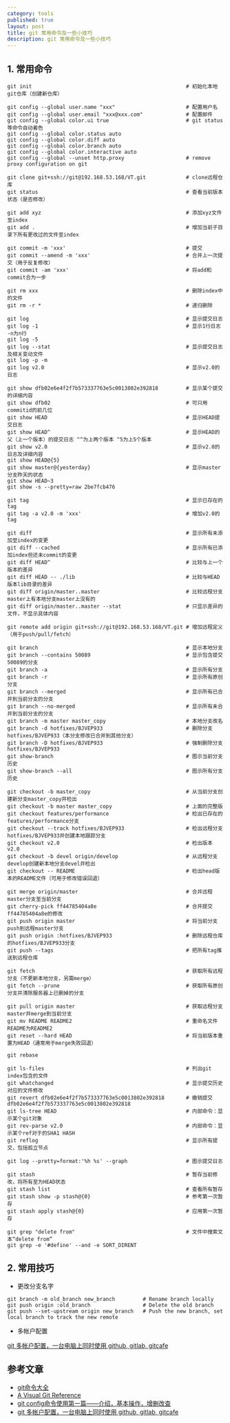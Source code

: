 ```yaml
---
category: tools
published: true
layout: post
title: git 常用命令及一些小技巧
description: git 常用命令及一些小技巧
---
```



## 1. 常用命令

    git init                                                  # 初始化本地git仓库（创建新仓库）
    
    git config --global user.name "xxx"                       # 配置用户名
    git config --global user.email "xxx@xxx.com"              # 配置邮件
    git config --global color.ui true                         # git status等命令自动着色
    git config --global color.status auto
    git config --global color.diff auto
    git config --global color.branch auto
    git config --global color.interactive auto
    git config --global --unset http.proxy                    # remove  proxy configuration on git
    
    git clone git+ssh://git@192.168.53.168/VT.git             # clone远程仓库
    git status                                                # 查看当前版本状态（是否修改）
    
    git add xyz                                               # 添加xyz文件至index
    git add .                                                 # 增加当前子目录下所有更改过的文件至index
    
    git commit -m 'xxx'                                       # 提交
    git commit --amend -m 'xxx'                               # 合并上一次提交（用于反复修改）
    git commit -am 'xxx'                                      # 将add和commit合为一步
    
    git rm xxx                                                # 删除index中的文件
    git rm -r *                                               # 递归删除
    
    git log                                                   # 显示提交日志
    git log -1                                                # 显示1行日志 -n为n行
    git log -5
    git log --stat                                            # 显示提交日志及相关变动文件
    git log -p -m
    git log v2.0                                              # 显示v2.0的日志
    
    git show dfb02e6e4f2f7b573337763e5c0013802e392818         # 显示某个提交的详细内容
    git show dfb02                                            # 可只用commitid的前几位
    git show HEAD                                             # 显示HEAD提交日志
    git show HEAD^                                            # 显示HEAD的父（上一个版本）的提交日志 ^^为上两个版本 ^5为上5个版本
    git show v2.0                                             # 显示v2.0的日志及详细内容
    git show HEAD@{5}
    git show master@{yesterday}                               # 显示master分支昨天的状态
    git show HEAD~3
    git show -s --pretty=raw 2be7fcb476
    
    git tag                                                   # 显示已存在的tag
    git tag -a v2.0 -m 'xxx'                                  # 增加v2.0的tag
    
    git diff                                                  # 显示所有未添加至index的变更
    git diff --cached                                         # 显示所有已添加index但还未commit的变更
    git diff HEAD^                                            # 比较与上一个版本的差异
    git diff HEAD -- ./lib                                    # 比较与HEAD版本lib目录的差异
    git diff origin/master..master                            # 比较远程分支master上有本地分支master上没有的
    git diff origin/master..master --stat                     # 只显示差异的文件，不显示具体内容
    
    git remote add origin git+ssh://git@192.168.53.168/VT.git # 增加远程定义（用于push/pull/fetch）
    
    git branch                                                # 显示本地分支
    git branch --contains 50089                               # 显示包含提交50089的分支
    git branch -a                                             # 显示所有分支
    git branch -r                                             # 显示所有原创分支
    git branch --merged                                       # 显示所有已合并到当前分支的分支
    git branch --no-merged                                    # 显示所有未合并到当前分支的分支
    git branch -m master master_copy                          # 本地分支改名
    git branch -d hotfixes/BJVEP933                           # 删除分支hotfixes/BJVEP933（本分支修改已合并到其他分支）
    git branch -D hotfixes/BJVEP933                           # 强制删除分支hotfixes/BJVEP933
    git show-branch                                           # 图示当前分支历史
    git show-branch --all                                     # 图示所有分支历史
    
    git checkout -b master_copy                               # 从当前分支创建新分支master_copy并检出
    git checkout -b master master_copy                        # 上面的完整版
    git checkout features/performance                         # 检出已存在的features/performance分支
    git checkout --track hotfixes/BJVEP933                    # 检出远程分支hotfixes/BJVEP933并创建本地跟踪分支
    git checkout v2.0                                         # 检出版本v2.0
    git checkout -b devel origin/develop                      # 从远程分支develop创建新本地分支devel并检出
    git checkout -- README                                    # 检出head版本的README文件（可用于修改错误回退）
    
    git merge origin/master                                   # 合并远程master分支至当前分支
    git cherry-pick ff44785404a8e                             # 合并提交ff44785404a8e的修改
    git push origin master                                    # 将当前分支push到远程master分支
    git push origin :hotfixes/BJVEP933                        # 删除远程仓库的hotfixes/BJVEP933分支
    git push --tags                                           # 把所有tag推送到远程仓库
    
    git fetch                                                 # 获取所有远程分支（不更新本地分支，另需merge）
    git fetch --prune                                         # 获取所有原创分支并清除服务器上已删掉的分支
    
    git pull origin master                                    # 获取远程分支master并merge到当前分支
    git mv README README2                                     # 重命名文件README为README2
    git reset --hard HEAD                                     # 将当前版本重置为HEAD（通常用于merge失败回退）
    
    git rebase
    
    git ls-files                                              # 列出git index包含的文件
    git whatchanged                                           # 显示提交历史对应的文件修改
    git revert dfb02e6e4f2f7b573337763e5c0013802e392818       # 撤销提交dfb02e6e4f2f7b573337763e5c0013802e392818
    git ls-tree HEAD                                          # 内部命令：显示某个git对象
    git rev-parse v2.0                                        # 内部命令：显示某个ref对于的SHA1 HASH
    git reflog                                                # 显示所有提交，包括孤立节点
    
    git log --pretty=format:'%h %s' --graph                   # 图示提交日志
    
    git stash                                                 # 暂存当前修改，将所有至为HEAD状态
    git stash list                                            # 查看所有暂存
    git stash show -p stash@{0}                               # 参考第一次暂存
    git stash apply stash@{0}                                 # 应用第一次暂存
    
    git grep "delete from"                                    # 文件中搜索文本“delete from”
    git grep -e '#define' --and -e SORT_DIRENT
    


## 2. 常用技巧

- 更改分支名字  

```
git branch -m old_branch new_branch         # Rename branch locally    
git push origin :old_branch                 # Delete the old branch    
git push --set-upstream origin new_branch   # Push the new branch, set local branch to track the new remote
```

- 多帐户配置

[git 多帐户配置，一台电脑上同时使用 github, gitlab, gitcafe](https://github.com/xirong/my-git/blob/master/use-gitlab-github-together.md)

## 参考文章

- [git命令大全](https://gist.github.com/guweigang/9848271)
- [A Visual Git Reference](http://marklodato.github.io/visual-git-guide/index-en.html)
- [git config命令使用第一篇——介绍，基本操作，增删改查](http://www.cnblogs.com/hutaoer/archive/2012/12/09/3078879.html)
- [git 多帐户配置，一台电脑上同时使用 github, gitlab, gitcafe](https://github.com/xirong/my-git/blob/master/use-gitlab-github-together.md)

